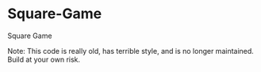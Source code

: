 Square-Game
===========

Square Game

Note: This code is really old, has terrible style, and is no longer maintained. Build at your own risk.
